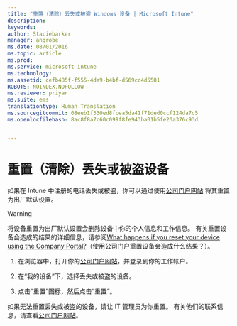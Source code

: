 ```yaml
---
title: "重置（清除）丢失或被盗 Windows 设备 | Microsoft Intune"
description: 
keywords: 
author: Staciebarker
manager: angrobe
ms.date: 08/01/2016
ms.topic: article
ms.prod: 
ms.service: microsoft-intune
ms.technology: 
ms.assetid: cefb485f-f555-4da9-b4bf-d569cc4d5581
ROBOTS: NOINDEX,NOFOLLOW
ms.reviewer: priyar
ms.suite: ems
translationtype: Human Translation
ms.sourcegitcommit: 08eeb1f330ed8fcea5da41f71ded0ccf124da7c5
ms.openlocfilehash: 8ac8f8a7c60c099f8fe943ba01b5fe20a376c93d


---
```



# 重置（清除）丢失或被盗设备

如果在 Intune 中注册的电话丢失或被盗，你可以通过使用[公司门户网站](http://portal.manage.microsoft.com) 将其重置为出厂默认设置。


> [!WARNING]
> 将设备重置为出厂默认设置会删除设备中你的个人信息和工作信息。 有关重置设备会造成的结果的详细信息，请参阅[What happens if you reset your device using the Company Portal?](what-happens-if-you-reset-your-device-using-the-company-portal-windows.md)（使用公司门户重置设备会造成什么结果？）。


1.  在浏览器中，打开你的[公司门户网站](http://portal.manage.microsoft.com)，并登录到你的工作帐户。

2.  在“我的设备”下，选择丢失或被盗的设备。

3.  点击“重置”图标，然后点击“重置”。

如果无法重置丢失或被盗的设备，请让 IT 管理员为你重置。 有关他们的联系信息，请查看[公司门户网站](http://portal.manage.microsoft.com)。





<!--HONumber=Aug16_HO5-->


